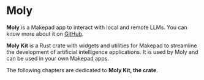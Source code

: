 # Moly

**Moly** is a Makepad app to interact with local and remote LLMs. You can know more about
it on [GitHub](https://github.com/moxin-org/moly).

**Moly Kit** is a Rust crate with widgets and utilities for Makepad to streamline the
development of artificial intelligence applications. It is used by Moly and can be
used in your own Makepad apps.

The following chapters are dedicated to **Moly Kit, the crate**. 